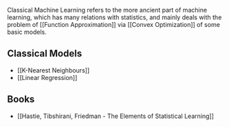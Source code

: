 Classical Machine Learning refers to the more ancient part of machine learning, which has many relations with statistics, and mainly deals with the problem of [[Function Approximation]] via [[Convex Optimization]] of some basic models.

## Classical Models
- [[K-Nearest Neighbours]]
- [[Linear Regression]]

## Books
- [[Hastie, Tibshirani, Friedman - The Elements of Statistical Learning]]
